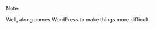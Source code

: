 <!-- .slide: data-background="resources/koolaid.jpg" data-background-size="contain" data-background-color="#000" -->

Note:

Well, along comes WordPress to make things more difficult.
